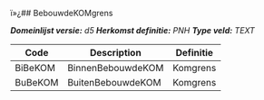 ï»¿## BebouwdeKOMgrens

*__Domeinlijst versie:__ d5*
*__Herkomst definitie:__ PNH*
*__Type veld:__ TEXT*

|__Code__ |__Description__ |__Definitie__	|
|	---	|	---	|   ---	| 
| BiBeKOM | BinnenBebouwdeKOM | Komgrens |
| BuBeKOM | BuitenBebouwdeKOM | Komgrens |
